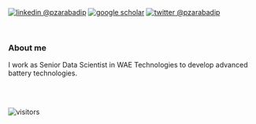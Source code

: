 <div align="left"> 
  <p><a href="https://www.linkedin.com/in/pezhman-zarabadi-poor-293168a5"><img alt="linkedin @pzarabadip" align="center" src="https://img.shields.io/badge/LinkedIn-PZARABADIP-blue?logo=linkedin&style=plastic" /></a>
    <a href="https://scholar.google.com/citations?hl=en&user=rAe2VNwAAAAJ&view_op=list_works&sortby=pubdate"><img alt="google scholar" align="center" src="https://img.shields.io/badge/Google_Scholar-PZARABADIP-blue?logo=google-scholare&style=plastic" /></a> <a href="https://twitter.com/pzarabadip"><img alt="twitter @pzarabadip" align="center" src="https://img.shields.io/badge/Twitter-PZARABADIP-blue?logo=twitter&style=plastic" /></a> 
    </p> 
</div>

<br/>

### About me
I work as Senior Data Scientist in WAE Technologies to develop advanced battery technologies. 

<br/>
<br/>

<!-- <p align="left">
  <img src="https://github-readme-stats.vercel.app/api?username=pzarabadip&show_icons=true&count_private=true&hide_border=true&custom_title=My Github Stats " alt="reisub0" /> </p> -->
  



![visitors](https://visitor-badge.glitch.me/badge?page_id=pzarabadip.pzarabadip) 




